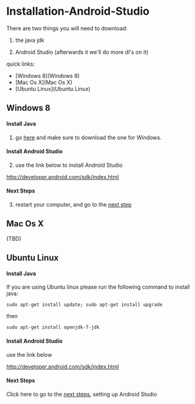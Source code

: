 # Installation-Android-Studio

There are two things you will need to download:


1) the java jdk

2) Android Studio (afterwards it we'll do more dl's on it)

quick links:

* [Windows 8](Windows 8)
* [Mac Os X](Mac Os X)
* [Ubuntu Linux](Ubuntu Linux)



## Windows 8


#### Install Java

1) go [here](http://www.oracle.com/technetwork/java/javase/downloads/jdk7-downloads-1880260.html) and make sure to  download the one for Windows.

#### Install Android Studio

2) use the link below to install Android Studio

http://developer.android.com/sdk/index.html

#### Next Steps

3) restart your computer, and go to the [next step](NextSteps.md)


## Mac Os X

(TBD)

## Ubuntu Linux

#### Install Java

If you are using Ubuntu linux please run the following command to install java:

`sudo apt-get install update; sudo apt-get install upgrade`

then

`sudo apt-get install openjdk-7-jdk`

#### Install Android Studio

use the link below

http://developer.android.com/sdk/index.html

#### Next Steps

Click here to go to the [next steps](NextSteps.md), setting up Android Studio

